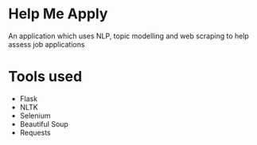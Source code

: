 # Help Me Apply

An application which uses NLP, topic modelling and web scraping to help assess job applications

# Tools used

* Flask
* NLTK
* Selenium
* Beautiful Soup
* Requests
